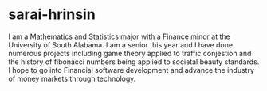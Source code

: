 # sarai-hrinsin

I am a Mathematics and Statistics major with a Finance minor at the University of South Alabama. I am a senior this year and I have done numerous projects including game theory applied to traffic conjestion and the history of fibonacci numbers being applied to societal beauty standards. I hope to go into Financial software development and advance the industry of money markets through technology.




